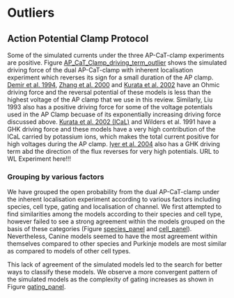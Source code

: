 # Outliers

## Action Potential Clamp Protocol

Some of the simulated currents under the three AP-CaT-clamp experiments are positive.
Figure [AP_CaT_Clamp_driving_term_outlier](https://github.com/CardiacModelling/ical-review/blob/master/Data_Analysis/AP_CaT_Clamp/Driving_term_outlier/I_CaL_AP_CaT_Clamp_driving_Term_outlier.pdf) shows the simulated driving force of the dual AP-CaT-clamp with inherent localisation experiment which reverses its sign for a small duration of the AP clamp.
[Demir et al. 1994](https://models.physiomeproject.org/exposure/15dc665c02ca9955b8e79fbace81a9e5), 
[Zhang et al. 2000](https://models.physiomeproject.org/exposure/01f6a47881da1925315d1d89d3a8d901) and 
[Kurata et al. 2002](https://models.physiomeproject.org/exposure/47b969553fcfe6f875d4e38d1fd33986) 
have an Ohmic driving force and the reversal potential of these models is less than the highest voltage of the AP clamp that we use in this review.
Similarly, Liu 1993 also has a positive driving force for some of the voltage potentials used in the AP Clamp becuase of its exponentially increasing driving force discussed above. 
[Kurata et al. 2002 (ICaL)](https://models.physiomeproject.org/exposure/47b969553fcfe6f875d4e38d1fd33986) and 
Wilders et al. 1991 have a GHK driving force and these models have a very high contribution of the ICaL carried by potassium ions, which makes the total current positive for high voltages during the AP clamp.
[Iyer et al. 2004](https://models.physiomeproject.org/exposure/e0922113f8ca0258441cc9f3d53dcc08/iyer_mazhari_winslow_2004.cellml) also has a GHK driving term abd the direction of the flux reverses for very high potentials.
URL to WL Experiment here!!!
### Grouping by various factors
We have grouped the open probability from the dual AP-CaT-clamp under the inherent localisation experiment according to various factors including species, cell type, gating and localisation of channel.
We first attempted to find similarities among the models according to their species and cell type, however failed to see a strong agreement within the models grouped on the basis of these categories (Figure [species_panel](https://github.com/CardiacModelling/ical-review/blob/master/Data_Analysis/AP_CaT_Clamp/Open_Prob_AP_CaT_Clamp/species_panel.pdf) and [cell_panel](https://github.com/CardiacModelling/ical-review/blob/master/Data_Analysis/AP_CaT_Clamp/Open_Prob_AP_CaT_Clamp/cell_panel.pdf)).
Nevertheless, Canine models seemed to have the most agreement within themselves compared to other species and Purkinje models are most similar as compared to models of other cell types.

This lack of agreement of the simulated models led to the search for better ways to classify these models.
We observe a more convergent pattern of the simulated models as the complexity of gating increases as shown in Figure [gating_panel](https://github.com/CardiacModelling/ical-review/blob/master/Data_Analysis/AP_CaT_Clamp/Open_Prob_AP_CaT_Clamp/gating_panel.pdf).

